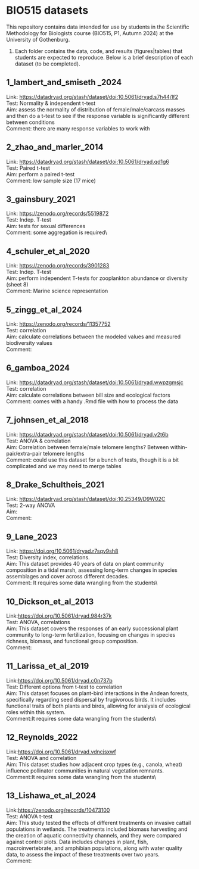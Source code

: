 # BIO515 datasets

This repository contains data intended for use by students in the Scientific Methodology for Biologists course (BIO515, P1, Autumn 2024) at the University of Gothenburg.

1.  Each folder contains the data, code, and results (figures\|tables) that students are expected to reproduce. Below is a brief description of each dataset (to be completed).

## 1_lambert_and_smiseth \_2024

Link: <https://datadryad.org/stash/dataset/doi:10.5061/dryad.s7h44j1f2>\
Test: Normality & independent t-test\
Aim: assess the normality of distribution of female/male/carcass masses and then do a t-test to see if the response variable is significantly different between conditions\
Comment: there are many response variables to work with

## 2_zhao_and_marler_2014

Link: <https://datadryad.org/stash/dataset/doi:10.5061/dryad.qd1g6>\
Test: Paired t-test\
Aim: perform a paired t-test\
Comment: low sample size (17 mice)

## 3_gainsbury_2021

Link: <https://zenodo.org/records/5519872>\
Test: Indep. T-test\
Aim: tests for sexual differences\
Comment: some aggregation is required\

## 4_schuler_et_al_2020

Link: <https://zenodo.org/records/3901283>\
Test: Indep. T-test\
Aim: perform independent T-tests for zooplankton abundance or diversity (sheet 8)\
Comment: Marine science representation

## 5_zingg_et_al_2024

Link: <https://zenodo.org/records/11357752>\
Test: correlation\
Aim: calculate correlations between the modeled values and measured biodiversity values\
Comment:

## 6_gamboa_2024

Link: <https://datadryad.org/stash/dataset/doi:10.5061/dryad.wwpzgmsjc>\
Test: correlation\
Aim: calculate correlations between bill size and ecological factors\
Comment: comes with a handy .Rmd file with how to process the data

## 7_johnsen_et_al_2018

Link: <https://datadryad.org/stash/dataset/doi:10.5061/dryad.v2t6b>\
Test: ANOVA & correlation\
Aim: Correlation between female/male telomere lengths? Between within-pair/extra-pair telomere lengths\
Comment: could use this dataset for a bunch of tests, though it is a bit complicated and we may need to merge tables

## 8_Drake_Schultheis_2021

Link: <https://datadryad.org/stash/dataset/doi:10.25349/D9W02C>\
Test: 2-way ANOVA\
Aim: \
Comment:

## 9_Lane_2023

Link: <https://doi.org/10.5061/dryad.r7sqv9sh8>\
Test: Diversity index, correlations.\
Aim: This dataset provides 40 years of data on plant community composition in a tidal marsh, assessing long-term changes in species assemblages and cover across different decades.\
Comment: It requires some data wrangling from the students\

## 10_Dickson_et_al_2013

Link:<https://doi.org/10.5061/dryad.984r37k>\
Test: ANOVA, correlations\
Aim: This dataset covers the responses of an early successional plant community to long-term fertilization, focusing on changes in species richness, biomass, and functional group composition.\
Comment:

## 11_Larissa_et_al_2019

Link:<https://doi.org/10.5061/dryad.c0n737b>\
Test: Different options from t-test to correlation\
Aim: This dataset focuses on plant-bird interactions in the Andean forests, specifically regarding seed dispersal by frugivorous birds. It includes functional traits of both plants and birds, allowing for analysis of ecological roles within this system.\
Comment:It requires some data wrangling from the students\

## 12_Reynolds_2022

Link:<https://doi.org/10.5061/dryad.vdncjsxwf>\
Test: ANOVA and correlation\
Aim: This dataset studies how adjacent crop types (e.g., canola, wheat) influence pollinator communities in natural vegetation remnants.\
Comment:It requires some data wrangling from the students\

## 13_Lishawa_et_al_2024

Link:<https://zenodo.org/records/10473100>\
Test: ANOVA t-test\
Aim: This study tested the effects of different treatments on invasive cattail populations in wetlands. The treatments included biomass harvesting and the creation of aquatic connectivity channels, and they were compared against control plots. Data includes changes in plant, fish, macroinvertebrate, and amphibian populations, along with water quality data, to assess the impact of these treatments over two years.\
Comment:
